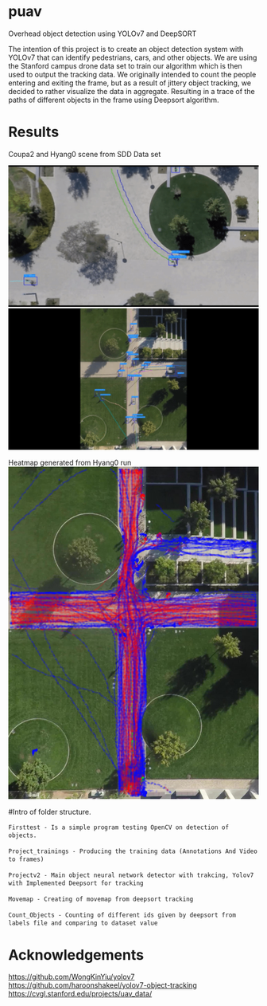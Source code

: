 # puav
Overhead object detection using YOLOv7 and DeepSORT

The intention of this project is to create an object detection system with YOLOv7 that can identify pedestrians,
cars, and other objects. We are using the Stanford campus drone data set to train our algorithm which is then
used to output the tracking data. We originally intended to count the people entering and exiting the frame, but
as a result of jittery object tracking, we decided to rather visualize the data in aggregate. Resulting in a trace of
the paths of different objects in the frame using Deepsort algorithm.

# Results
Coupa2 and Hyang0 scene from SDD Data set<br />

![Coupa2 Scene](https://github.com/Stianje/puav/blob/main/SDD_Yolov7__Deepsort.gif)
![Hyang0 Scene](https://github.com/Stianje/puav/blob/main/SDD_Yolov7__Deepsort_2.gif)

Heatmap generated from Hyang0 run
![Hyang0 Heatmap](https://github.com/Stianje/puav/blob/main/heat_map_alpha.png)

#Intro of folder structure.
```
Firsttest - Is a simple program testing OpenCV on detection of objects.

Project_trainings - Producing the training data (Annotations And Video to frames)

Projectv2 - Main object neural network detector with trakcing, Yolov7 with Implemented Deepsort for tracking

Movemap - Creating of movemap from deepsort tracking

Count_Objects - Counting of different ids given by deepsort from labels file and comparing to dataset value
```

# Acknowledgements
https://github.com/WongKinYiu/yolov7<br />
https://github.com/haroonshakeel/yolov7-object-tracking<br />
https://cvgl.stanford.edu/projects/uav_data/
